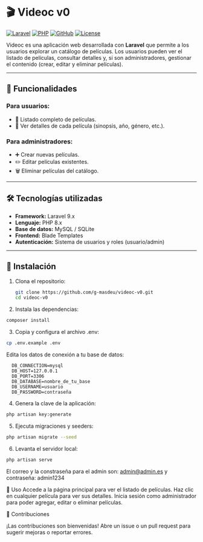 # 🎬 Videoc v0

[![Laravel](https://img.shields.io/badge/Laravel-9.x-red?logo=laravel)](https://laravel.com/)
[![PHP](https://img.shields.io/badge/PHP-8.x-blue?logo=php)](https://www.php.net/)
[![GitHub](https://img.shields.io/badge/GitHub-videoc--v0-181717?logo=github)](https://github.com/g-masdeu/videoc-v0)
[![License](https://img.shields.io/badge/License-MIT-green)](LICENSE)

Videoc es una aplicación web desarrollada con **Laravel** que permite a los usuarios explorar un catálogo de películas. Los usuarios pueden ver el listado de películas, consultar detalles y, si son administradores, gestionar el contenido (crear, editar y eliminar películas).

---

## 🌟 Funcionalidades

### Para usuarios:
- 📄 Listado completo de películas.
- 🎥 Ver detalles de cada película (sinopsis, año, género, etc.).

### Para administradores:
- ➕ Crear nuevas películas.
- ✏️ Editar películas existentes.
- 🗑️ Eliminar películas del catálogo.

---

## 🛠 Tecnologías utilizadas

- **Framework:** Laravel 9.x  
- **Lenguaje:** PHP 8.x  
- **Base de datos:** MySQL / SQLite  
- **Frontend:** Blade Templates  
- **Autenticación:** Sistema de usuarios y roles (usuario/admin)  

---

## 🚀 Instalación

1. Clona el repositorio:
   ```bash
   git clone https://github.com/g-masdeu/videoc-v0.git
   cd videoc-v0
   ```
2. Instala las dependencias:
  ```bash
  composer install
   ```
3. Copia y configura el archivo .env:
  ```bash
  cp .env.example .env
```
  Edita los datos de conexión a tu base de datos:
```
  DB_CONNECTION=mysql
  DB_HOST=127.0.0.1
  DB_PORT=3306
  DB_DATABASE=nombre_de_tu_base
  DB_USERNAME=usuario
  DB_PASSWORD=contraseña
  ```
4. Genera la clave de la aplicación:
  ```bash
  php artisan key:generate
```

5. Ejecuta migraciones y seeders:
  ```bash
  php artisan migrate --seed
```

6. Levanta el servidor local:
  ```bash
  php artisan serve
```

El correo y la constraseña para el admin son: admin@admin.es y contraseña: admin1234

📌 Uso
Accede a la página principal para ver el listado de películas.
Haz clic en cualquier película para ver sus detalles.
Inicia sesión como administrador para poder agregar, editar o eliminar películas.

🤝 Contribuciones

¡Las contribuciones son bienvenidas!
Abre un issue o un pull request para sugerir mejoras o reportar errores.
